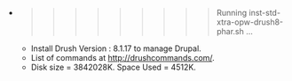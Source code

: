 * >>>>>>>>> Running inst-std-xtra-opw-drush8-phar.sh ...
  * Install  Drush Version : 8.1.17  to manage Drupal.
  * List of commands at http://drushcommands.com/.
  * Disk size = 3842028K. Space Used = 4512K.
